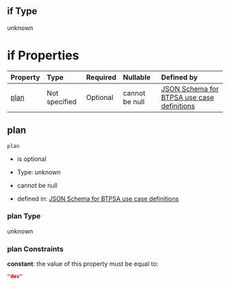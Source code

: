 ## if Type

unknown

# if Properties

| Property      | Type          | Required | Nullable       | Defined by                                                                                                                                                                                                                                  |
| :------------ | :------------ | :------- | :------------- | :------------------------------------------------------------------------------------------------------------------------------------------------------------------------------------------------------------------------------------------ |
| [plan](#plan) | Not specified | Optional | cannot be null | [JSON Schema for BTPSA use case definitions](btpsa-usecase-properties-services-items-allof-1-then-allof-41-then-allof-3-if-properties-plan.md "undefined#/properties/services/items/allOf/1/then/allOf/41/then/allOf/3/if/properties/plan") |

## plan



`plan`

*   is optional

*   Type: unknown

*   cannot be null

*   defined in: [JSON Schema for BTPSA use case definitions](btpsa-usecase-properties-services-items-allof-1-then-allof-41-then-allof-3-if-properties-plan.md "undefined#/properties/services/items/allOf/1/then/allOf/41/then/allOf/3/if/properties/plan")

### plan Type

unknown

### plan Constraints

**constant**: the value of this property must be equal to:

```json
"dev"
```
